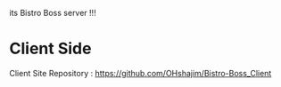 its Bistro Boss server !!!

# Client Side 
Client Site Repository : https://github.com/OHshajim/Bistro-Boss_Client
